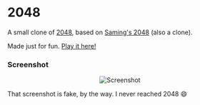 # 2048
A small clone of [2048](https://play2048.co/), based on [Saming's 2048](http://saming.fr/p/2048/) (also a clone).

Made just for fun. [Play it here!](https://2048.injoon5.ga)

### Screenshot

<p align="center">
  <img src="https://cloud.githubusercontent.com/assets/1175750/8614312/280e5dc2-26f1-11e5-9f1f-5891c3ca8b26.png" alt="Screenshot"/>
</p>

That screenshot is fake, by the way. I never reached 2048 :smile:


